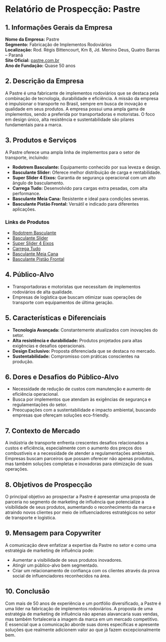 # Relatório de Prospecção: Pastre

## 1. Informações Gerais da Empresa
**Nome da Empresa:** Pastre  
**Segmento:** Fabricação de Implementos Rodoviários  
**Localização:** Rod. Régis Bittencourt, Km 8, Jd. Menino Deus, Quatro Barras – Paraná  
**Site Oficial:** [pastre.com.br](https://pastre.com.br/)  
**Ano de Fundação:** Quase 50 anos

## 2. Descrição da Empresa
A Pastre é uma fabricante de implementos rodoviários que se destaca pela combinação de tecnologia, durabilidade e eficiência. A missão da empresa é impulsionar o transporte no Brasil, sempre em busca de inovação e qualidade em seus produtos. A empresa possui uma ampla gama de implementos, sendo a preferida por transportadoras e motoristas. O foco em design único, alta resistência e sustentabilidade são pilares fundamentais para a marca.

## 3. Produtos e Serviços
A Pastre oferece uma ampla linha de implementos para o setor de transporte, incluindo:

- **Rodotrem Basculante:** Equipamento conhecido por sua leveza e design.
- **Basculante Slider:** Oferece melhor distribuição de carga e rentabilidade.
- **Super Slider 4 Eixos:** Garantia de segurança operacional com um alto ângulo de basculamento.
- **Carrega Tudo:** Desenvolvido para cargas extra pesadas, com alta performance.
- **Basculante Meia Cana:** Resistente e ideal para condições severas.
- **Basculante Pistão Frontal:** Versátil e indicado para diferentes aplicações.

### Links de Produtos
- [Rodotrem Basculante](https://pastre.com.br/semirreboques-basculantes-semirreboque-rodotrem-basculante/)
- [Basculante Slider](https://pastre.com.br/semirreboques-basculantes-semirreboque-basculante-slider/)
- [Super Slider 4 Eixos](https://pastre.com.br/semirreboques-basculantes-basculante-super-slider-4-eixos/)
- [Carrega Tudo](https://pastre.com.br/semirreboques-carrega-tudo-semirreboque-carrega-tudo-plano/)
- [Basculante Meia Cana](https://pastre.com.br/cacamba-basculante-meia-cana/)
- [Basculante Pistão Frontal](https://pastre.com.br/cacamba-basculante-pistao-frontal/)

## 4. Público-Alvo
- Transportadoras e motoristas que necessitam de implementos rodoviários de alta qualidade.
- Empresas de logística que buscam otimizar suas operações de transporte com equipamentos de última geração.

## 5. Características e Diferenciais 
- **Tecnologia Avançada:** Constantemente atualizados com inovações do setor.
- **Alta resistência e durabilidade:** Produtos projetados para altas exigências e desafios operacionais.
- **Design Exclusivo:** Proposta diferenciada que se destaca no mercado.
- **Sustentabilidade:** Compromisso com práticas conscientes na produção.

## 6. Dores e Desafios do Público-Alvo
- Necessidade de redução de custos com manutenção e aumento de eficiência operacional.
- Busca por implementos que atendam às exigências de segurança e regulamentações do setor.
- Preocupações com a sustentabilidade e impacto ambiental, buscando empresas que ofereçam soluções eco-friendly.

## 7. Contexto de Mercado
A indústria de transporte enfrenta crescentes desafios relacionados a custos e eficiência, especialmente com o aumento dos preços dos combustíveis e a necessidade de atender a regulamentações ambientais. Empresas buscam parceiros que possam oferecer não apenas produtos, mas também soluções completas e inovadoras para otimização de suas operações.

## 8. Objetivos de Prospecção
O principal objetivo ao prospectar a Pastre é apresentar uma proposta de parceria no segmento de marketing de influência que potencialize a visibilidade de seus produtos, aumentando o reconhecimento da marca e atraindo novos clientes por meio de influenciadores estratégicos no setor de transporte e logística.

## 9. Mensagem para Copywriter
A comunicação deve enfatizar a expertise da Pastre no setor e como uma estratégia de marketing de influência pode: 
- Aumentar a visibilidade de seus produtos inovadores.
- Atingir um público-alvo bem segmentado.
- Criar um relacionamento de confiança com os clientes através da prova social de influenciadores reconhecidos na área.

## 10. Conclusão
Com mais de 50 anos de experiência e um portfólio diversificado, a Pastre é uma líder na fabricação de implementos rodoviários. A proposta de uma estratégia de marketing de influência não apenas alavancaria suas vendas, mas também fortaleceria a imagem da marca em um mercado competitivo. É essencial que a comunicação aborde suas dores específicas e apresente soluções que realmente adicionem valor ao que já fazem excepcionalmente bem.